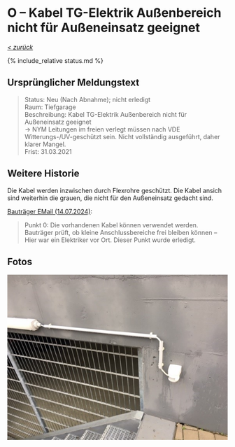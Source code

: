 # O &ndash; Kabel TG-Elektrik Außenbereich nicht für Außeneinsatz geeignet

_[&lt; zurück](../../index.md)_

{% include_relative status.md %}

## Ursprünglicher Meldungstext

> Status: Neu (Nach Abnahme); nicht erledigt\
> Raum: Tiefgarage\
> Beschreibung: Kabel TG-Elektrik Außenbereich nicht für Außeneinsatz geeignet\
> -> NYM Leitungen im freien verlegt müssen nach VDE Witterungs-/UV-geschützt sein. Nicht vollständig ausgeführt, daher klarer Mangel.\
> Frist: 31.03.2021

## Weitere Historie

Die Kabel werden inzwischen durch Flexrohre geschützt. Die Kabel ansich sind weiterhin die grauen, die nicht für den Außeneinsatz gedacht sind.

[Bauträger EMail (14.07.2024)]:

> Punkt 0: Die vorhandenen Kabel können verwendet werden. Bauträger prüft, ob kleine Anschlussbereiche frei bleiben können – Hier war ein Elektriker vor Ort. Dieser Punkt wurde erledigt.  

## Fotos

![](Meldung.jpg)

[Bauträger EMail (14.07.2024)]: https://drive.google.com/file/d/19hDpQ9SWxaemkfX0wXpxzCk9p0P5WIK4/view?usp=drive_link
